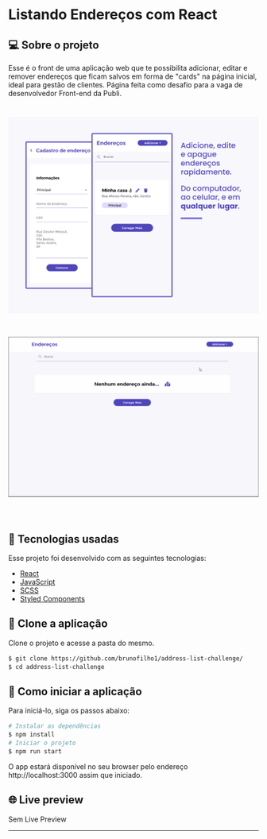 # Listando Endereços com React

## 💻 Sobre o projeto

Esse é o front de uma aplicação web que te possibilita adicionar, editar e remover endereços que ficam salvos em forma de "cards" na página inicial, ideal para gestão de clientes. Página feita como desafio para a vaga de desenvolvedor Front-end da Publi.

<h1 align="center">
    <img width="900px" alt="Imagem da aplicação" src=".github/address-list-flyer.png" />
</h1>

<h1 align="center">
    <img width="900px" alt="Listando endereços" src=".github/address-list.gif" />
</h1>


<br>

## 🧪 Tecnologias usadas

Esse projeto foi desenvolvido com as seguintes tecnologias:

- [React](https://reactjs.org)
- [JavaScript](https://javascript.com)
- [SCSS](https://sass-lang.com/)
- [Styled Components](https://styled-components.com/)

## 🔗  Clone a aplicação

Clone o projeto e acesse a pasta do mesmo.

```bash
$ git clone https://github.com/brunofilho1/address-list-challenge/
$ cd address-list-challenge
```
## 🚀 Como iniciar a aplicação

Para iniciá-lo, siga os passos abaixo:
```bash
# Instalar as dependências
$ npm install
# Iniciar o projeto
$ npm run start
```
O app estará disponível no seu browser pelo endereço http://localhost:3000 assim que iniciado.

## 🌐 Live preview
Sem Live Preview

---
